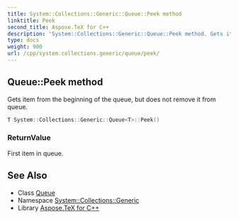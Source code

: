 ```yaml
---
title: System::Collections::Generic::Queue::Peek method
linktitle: Peek
second_title: Aspose.TeX for C++
description: 'System::Collections::Generic::Queue::Peek method. Gets item from the beginning of the queue, but does not remove it from queue in C++.'
type: docs
weight: 900
url: /cpp/system.collections.generic/queue/peek/
---
```

## Queue::Peek method


Gets item from the beginning of the queue, but does not remove it from queue.

```cpp
T System::Collections::Generic::Queue<T>::Peek()
```


### ReturnValue

First item in queue.

## See Also

* Class [Queue](../)
* Namespace [System::Collections::Generic](../../)
* Library [Aspose.TeX for C++](../../../)

